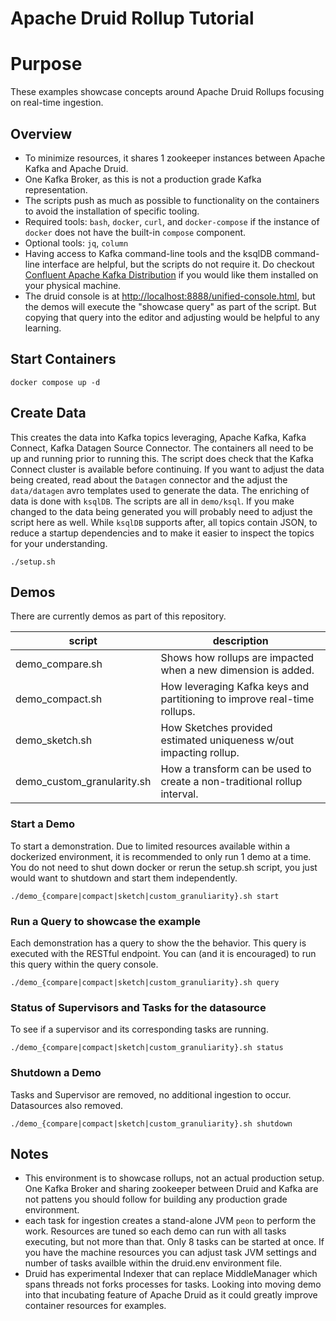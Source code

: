 # Apache Druid Rollup Tutorial

# Purpose
These examples showcase concepts around Apache Druid Rollups focusing on real-time ingestion. 

## Overview
* To minimize resources, it shares 1 zookeeper instances between Apache Kafka and Apache Druid.
* One Kafka Broker, as this is not a production grade Kafka representation.
* The scripts push as much as possible to functionality on the containers to avoid the installation of specific tooling.
* Required tools: `bash`, `docker`, `curl`, and `docker-compose` if the instance of `docker` does not have the built-in `compose` component.
* Optional tools: `jq`, `column`
* Having access to Kafka command-line tools and the ksqlDB command-line interface are helpful, but the scripts do not require it.  Do checkout [Confluent Apache Kafka Distribution](https://docs.confluent.io/platform/current/installation/installing_cp/zip-tar.html#get-the-software) if you would like them installed on your physical machine.
* The druid console is at [http://localhost:8888/unified-console.html](http://localhost:8888/unified-console.html), but the demos will execute the "showcase query" as part of the script.  But copying that query into the editor and adjusting would be helpful to any learning.

## Start Containers 
```
docker compose up -d
```
## Create Data
This creates the data into Kafka topics leveraging, Apache Kafka, Kafka Connect, Kafka Datagen Source Connector.
The containers all need to be up and running prior to running this. The script does check that the Kafka Connect cluster is available before continuing.  If you want to adjust the data being created, read about the `Datagen` connector and the adjust the `data/datagen` avro templates used to generate the data.
The enriching of data is done with `ksqlDB`.  The scripts are all in `demo/ksql`. If you make changed to the data being generated you will probably need to adjust the script here as well. While `ksqlDB` supports after, all topics contain JSON, to reduce a startup dependencies and to make it easier to inspect the topics for your understanding.
```
./setup.sh
```

## Demos
There are currently demos as part of this repository.

| script | description |
|---|---|
|demo_compare.sh| Shows how rollups are impacted when a new dimension is added.|
|demo_compact.sh| How leveraging Kafka keys and partitioning to improve real-time rollups.|
|demo_sketch.sh| How Sketches provided estimated uniqueness w/out impacting rollup.|
|demo_custom_granularity.sh| How a transform can be used to create a non-traditional rollup interval.|


### Start a Demo

To start a demonstration. Due to limited resources available within a dockerized environment, it is recommended to only run 1 demo at a time. You do not need to shut down docker or rerun the setup.sh script, you just would want to shutdown and start them independently.

```
./demo_{compare|compact|sketch|custom_granuliarity}.sh start
```

### Run a Query to showcase the example

Each demonstration has a query to show the the behavior. This query is executed with the RESTful endpoint. You can (and it is encouraged) to run this query within the query console.
```
./demo_{compare|compact|sketch|custom_granuliarity}.sh query
```

### Status of Supervisors and Tasks for the datasource
To see if a supervisor and its corresponding tasks are running. 
```
./demo_{compare|compact|sketch|custom_granuliarity}.sh status
```

### Shutdown a Demo
Tasks and Supervisor are removed, no additional ingestion to occur.  Datasources also removed.
```
./demo_{compare|compact|sketch|custom_granuliarity}.sh shutdown
```

## Notes

* This environment is to showcase rollups, not an actual production setup. One Kafka Broker and sharing zookeeper between Druid and Kafka are not pattens you should follow for building any production grade environment.
* each task for ingestion creates a stand-alone JVM `peon` to perform the work. Resources are tuned so each demo can run with all tasks executing, but not more than that. Only 8 tasks can be started at once. If you have the machine resources you can adjust task JVM settings and number of tasks availble within the druid.env environment file.
* Druid has experimental Indexer that can replace MiddleManager which spans threads not forks processes for tasks. Looking into moving demo into that incubating feature of Apache Druid as it could greatly improve container resources for examples.